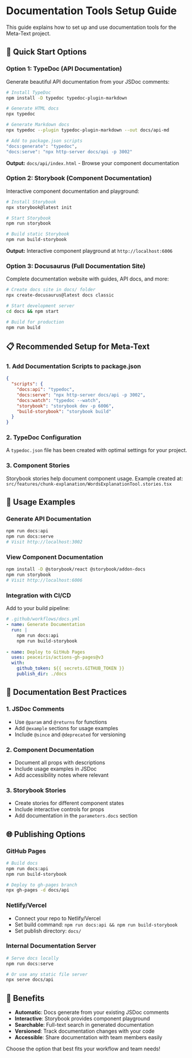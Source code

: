 # Documentation Tools Setup Guide

This guide explains how to set up and use documentation tools for the Meta-Text project.

## 🚀 Quick Start Options

### Option 1: TypeDoc (API Documentation)

Generate beautiful API documentation from your JSDoc comments:

```bash
# Install TypeDoc
npm install -D typedoc typedoc-plugin-markdown

# Generate HTML docs
npx typedoc

# Generate Markdown docs
npx typedoc --plugin typedoc-plugin-markdown --out docs/api-md

# Add to package.json scripts
"docs:generate": "typedoc",
"docs:serve": "npx http-server docs/api -p 3002"
```

**Output:** `docs/api/index.html` - Browse your component documentation

### Option 2: Storybook (Component Documentation)

Interactive component documentation and playground:

```bash
# Install Storybook
npx storybook@latest init

# Start Storybook
npm run storybook

# Build static Storybook
npm run build-storybook
```

**Output:** Interactive component playground at `http://localhost:6006`

### Option 3: Docusaurus (Full Documentation Site)

Complete documentation website with guides, API docs, and more:

```bash
# Create docs site in docs/ folder
npx create-docusaurus@latest docs classic

# Start development server
cd docs && npm start

# Build for production
npm run build
```

## 📋 Recommended Setup for Meta-Text

### 1. Add Documentation Scripts to package.json

```json
{
  "scripts": {
    "docs:api": "typedoc",
    "docs:serve": "npx http-server docs/api -p 3002",
    "docs:watch": "typedoc --watch",
    "storybook": "storybook dev -p 6006",
    "build-storybook": "storybook build"
  }
}
```

### 2. TypeDoc Configuration

A `typedoc.json` file has been created with optimal settings for your project.

### 3. Component Stories

Storybook stories help document component usage. Example created at:
`src/features/chunk-explanation/WordsExplanationTool.stories.tsx`

## 🔧 Usage Examples

### Generate API Documentation

```bash
npm run docs:api
npm run docs:serve
# Visit http://localhost:3002
```

### View Component Documentation

```bash
npm install -D @storybook/react @storybook/addon-docs
npm run storybook
# Visit http://localhost:6006
```

### Integration with CI/CD

Add to your build pipeline:

```yaml
# .github/workflows/docs.yml
- name: Generate Documentation
  run: |
    npm run docs:api
    npm run build-storybook
    
- name: Deploy to GitHub Pages
  uses: peaceiris/actions-gh-pages@v3
  with:
    github_token: ${{ secrets.GITHUB_TOKEN }}
    publish_dir: ./docs
```

## 📖 Documentation Best Practices

### 1. JSDoc Comments

- Use `@param` and `@returns` for functions
- Add `@example` sections for usage examples
- Include `@since` and `@deprecated` for versioning

### 2. Component Documentation

- Document all props with descriptions
- Include usage examples in JSDoc
- Add accessibility notes where relevant

### 3. Storybook Stories

- Create stories for different component states
- Include interactive controls for props
- Add documentation in the `parameters.docs` section

## 🌐 Publishing Options

### GitHub Pages

```bash
# Build docs
npm run docs:api
npm run build-storybook

# Deploy to gh-pages branch
npx gh-pages -d docs/api
```

### Netlify/Vercel

- Connect your repo to Netlify/Vercel
- Set build command: `npm run docs:api && npm run build-storybook`
- Set publish directory: `docs/`

### Internal Documentation Server

```bash
# Serve docs locally
npm run docs:serve

# Or use any static file server
npx serve docs/api
```

## 🎯 Benefits

- **Automatic**: Docs generate from your existing JSDoc comments
- **Interactive**: Storybook provides component playground
- **Searchable**: Full-text search in generated documentation
- **Versioned**: Track documentation changes with your code
- **Accessible**: Share documentation with team members easily

Choose the option that best fits your workflow and team needs!
